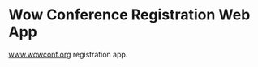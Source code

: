 Wow Conference Registration Web App
===================================

www.wowconf.org registration app.